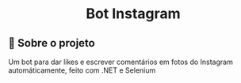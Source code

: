 <h1 align="center">
Bot Instagram
</h1>

## 📃 Sobre o projeto

Um bot para dar likes e escrever comentários em fotos do Instagram automáticamente, feito com .NET e Selenium
